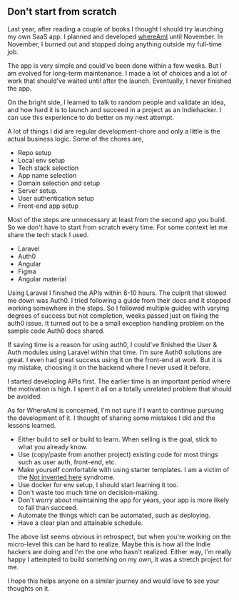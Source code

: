 ## Don't start from scratch

Last year, after reading a couple of books I thought I should try launching my own SaaS app. I planned and developed  [whereAmI](htpps://whereami.dev) until November. In November, I burned out and stopped doing anything outside my full-time job.

The app is very simple and could've been done within a few weeks. But I am evolved for long-term maintenance. I made a lot of choices and a lot of work that should've waited until after the launch. Eventually, I never finished the app.

On the bright side, I learned to talk to random people and validate an idea, and how hard it is to launch and succeed in a project as an Indiehacker. I can use this experience to do better on my next attempt.

A lot of things I did are regular development-chore and only a little is the actual business logic. Some of the chores are,

- Repo setup
- Local env setup
- Tech stack selection
- App name selection
- Domain selection and setup 
- Server setup. 
- User authentication setup
- Front-end app setup

Most of the steps are unnecessary at least from the second app you build. So we don't have to start from scratch every time. For some context let me share the tech stack I used.
- Laravel
- Auth0
- Angular
- Figma
- Angular material

Using Laravel I finished the APIs within 8-10 hours. The culprit that slowed me down was Auth0. I tried following a guide from their docs and it stopped working somewhere in the steps. So I followed multiple guides with varying degrees of success but not completion, weeks passed just on fixing the auth0 issue. It turned out to be a small exception handling problem on the sample code Auth0 docs shared.

If saving time is a reason for using auth0, I could've finished the User & Auth modules using Laravel within that time. I'm sure Auth0 solutions are great. I even had great success using it on the front-end at work. But it is my mistake, choosing it on the backend where I never used it before.

I started developing APIs first. The earlier time is an important period where the motivation is high. I spent it all on a totally unrelated problem that should be avoided.

As for WhereAmI is concerned, I'm not sure if I want to continue pursuing the development of it. I thought of sharing some mistakes I did and the lessons learned.

- Either build to sell or build to learn. When selling is the goal, stick to what you already know.
- Use (copy/paste from another project) existing code for most things such as user auth, front-end, etc.
- Make yourself comfortable with using starter templates. I am a victim of the  [Not invented here](https://en.wikipedia.org/wiki/Not_invented_here)  syndrome.
- Use docker for env setup, I should start learning it too.
- Don't waste too much time on decision-making.
- Don't worry about maintaining the app for years, your app is more likely to fail than succeed.
- Automate the things which can be automated, such as deploying.
- Have a clear plan and attainable schedule.

The above list seems obvious in retrospect, but when you're working on the micro-level this can be hard to realize. Maybe this is how all the Indie hackers are doing and I'm the one who hasn't realized. Either way, I'm really happy I attempted to build something on my own, it was a stretch project for me.

I hope this helps anyone on a similar journey and would love to see your thoughts on it.